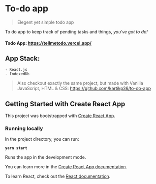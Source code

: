 
# To-do app

> Elegent yet simple todo app
	
To do app to keep track of pending tasks and things, *you've got to do!* 

#### Todo App: https://tellmetodo.vercel.app/

## App Stack:
	- React.js
	- IndexedDb

> Also checkout exactly the same project, but made with Vanilla JavaScript,
> HTML & CSS:  https://github.com/kartikp36/to-do-app

## Getting Started with Create React App

This project was bootstrapped with [Create React App](https://github.com/facebook/create-react-app).

### Running locally

In the project directory, you can run:

**`yarn start`**

Runs the app in the development mode.

You can learn more in the [Create React App documentation](https://facebook.github.io/create-react-app/docs/getting-started).

To learn React, check out the [React documentation](https://reactjs.org/).
